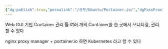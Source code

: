 ```yaml
---
{"dg-publish":true,"permalink":"/공부/Ubuntu/Portainer.io/","dgPassFrontmatter":true}
---
```



Web GUI 기반 Container 관리 툴
여러 개의 Container를 한 곳에서 모니터링, 관리할 수 있다

nginx proxy manager + portainer.io 하면 Kubernetes 라고 할 수 있다